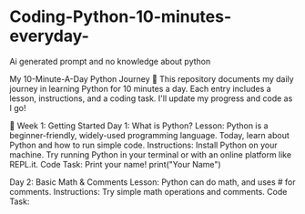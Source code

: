 # Coding-Python-10-minutes-everyday-
Ai generated prompt and no knowledge about python 

My 10-Minute-A-Day Python Journey 🚀
This repository documents my daily journey in learning Python for 10 minutes a day. Each entry includes a lesson, instructions, and a coding task. I'll update my progress and code as I go!

🌱 Week 1: Getting Started
Day 1: What is Python?
Lesson: Python is a beginner-friendly, widely-used programming language. Today, learn about Python and how to run simple code.
Instructions: Install Python on your machine. Try running Python in your terminal or with an online platform like REPL.it.
Code Task: Print your name!
print("Your Name")

Day 2: Basic Math & Comments
Lesson: Python can do math, and uses # for comments.
Instructions: Try simple math operations and comments.
Code Task:
